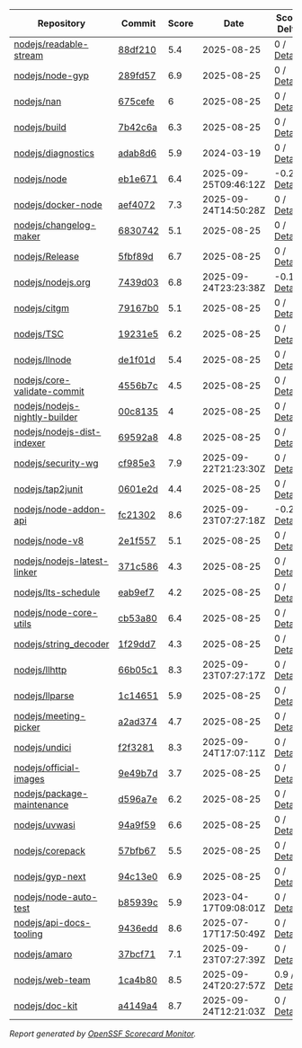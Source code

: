<!-- OPENSSF-SCORECARD-MONITOR:START -->

| Repository | Commit | Score | Date | Score Delta | Report | StepSecurity |
| -- | -- | -- | -- | -- | -- | -- |
| [nodejs/readable-stream](https://github.com/nodejs/readable-stream) | [88df210](https://github.com/nodejs/readable-stream/commit/88df21041dc26c210fab3e074ab6bb681a604b8e) | 5.4 | 2025-08-25 | 0 / [Details](https://ossf.github.io/scorecard-visualizer/#/projects/github.com/nodejs/readable-stream/compare/88df21041dc26c210fab3e074ab6bb681a604b8e/88df21041dc26c210fab3e074ab6bb681a604b8e) | [View](https://ossf.github.io/scorecard-visualizer/#/projects/github.com/nodejs/readable-stream/commit/88df21041dc26c210fab3e074ab6bb681a604b8e) | [Fix it](https://app.stepsecurity.io/securerepo?repo=nodejs/readable-stream) |
| [nodejs/node-gyp](https://github.com/nodejs/node-gyp) | [289fd57](https://github.com/nodejs/node-gyp/commit/289fd574b2c9da120455a158b54ade326519e071) | 6.9 | 2025-08-25 | 0 / [Details](https://ossf.github.io/scorecard-visualizer/#/projects/github.com/nodejs/node-gyp/compare/b0ee8a04ec2a32282cb9259f142ca622e67a3d36/289fd574b2c9da120455a158b54ade326519e071) | [View](https://ossf.github.io/scorecard-visualizer/#/projects/github.com/nodejs/node-gyp/commit/289fd574b2c9da120455a158b54ade326519e071) | [Fix it](https://app.stepsecurity.io/securerepo?repo=nodejs/node-gyp) |
| [nodejs/nan](https://github.com/nodejs/nan) | [675cefe](https://github.com/nodejs/nan/commit/675cefebca42410733da8a454c8d9391fcebfbc2) | 6 | 2025-08-25 | 0 / [Details](https://ossf.github.io/scorecard-visualizer/#/projects/github.com/nodejs/nan/compare/675cefebca42410733da8a454c8d9391fcebfbc2/675cefebca42410733da8a454c8d9391fcebfbc2) | [View](https://ossf.github.io/scorecard-visualizer/#/projects/github.com/nodejs/nan/commit/675cefebca42410733da8a454c8d9391fcebfbc2) | [Fix it](https://app.stepsecurity.io/securerepo?repo=nodejs/nan) |
| [nodejs/build](https://github.com/nodejs/build) | [7b42c6a](https://github.com/nodejs/build/commit/7b42c6a93ca9102be5f34ebaa64c0908e5cfdc0f) | 6.3 | 2025-08-25 | 0 / [Details](https://ossf.github.io/scorecard-visualizer/#/projects/github.com/nodejs/build/compare/62a7c769f6aee5537efaa40083851af9295f01a8/7b42c6a93ca9102be5f34ebaa64c0908e5cfdc0f) | [View](https://ossf.github.io/scorecard-visualizer/#/projects/github.com/nodejs/build/commit/7b42c6a93ca9102be5f34ebaa64c0908e5cfdc0f) | [Fix it](https://app.stepsecurity.io/securerepo?repo=nodejs/build) |
| [nodejs/diagnostics](https://github.com/nodejs/diagnostics) | [adab8d6](https://github.com/nodejs/diagnostics/commit/adab8d62aca9e47928570c29e7e5908a0f825039) | 5.9 | 2024-03-19 | 0 / [Details](https://ossf.github.io/scorecard-visualizer/#/projects/github.com/nodejs/diagnostics/compare/adab8d62aca9e47928570c29e7e5908a0f825039/adab8d62aca9e47928570c29e7e5908a0f825039) | [View](https://ossf.github.io/scorecard-visualizer/#/projects/github.com/nodejs/diagnostics/commit/adab8d62aca9e47928570c29e7e5908a0f825039) | [Fix it](https://app.stepsecurity.io/securerepo?repo=nodejs/diagnostics) |
| [nodejs/node](https://github.com/nodejs/node) | [eb1e671](https://github.com/nodejs/node/commit/eb1e671d31a37cd4085ab02ac1eca69fb7d920c4) | 6.4 | 2025-09-25T09:46:12Z | -0.2 / [Details](https://ossf.github.io/scorecard-visualizer/#/projects/github.com/nodejs/node/compare/c742220be9c456485f26fdc4adc458dd97de3326/eb1e671d31a37cd4085ab02ac1eca69fb7d920c4) | [View](https://ossf.github.io/scorecard-visualizer/#/projects/github.com/nodejs/node/commit/eb1e671d31a37cd4085ab02ac1eca69fb7d920c4) | [Fix it](https://app.stepsecurity.io/securerepo?repo=nodejs/node) |
| [nodejs/docker-node](https://github.com/nodejs/docker-node) | [aef4072](https://github.com/nodejs/docker-node/commit/aef40725002e08d3603b1b73fa23d06704941967) | 7.3 | 2025-09-24T14:50:28Z | 0 / [Details](https://ossf.github.io/scorecard-visualizer/#/projects/github.com/nodejs/docker-node/compare/b3d8cc15338c545a4328286b2df806b511e2b31b/aef40725002e08d3603b1b73fa23d06704941967) | [View](https://ossf.github.io/scorecard-visualizer/#/projects/github.com/nodejs/docker-node/commit/aef40725002e08d3603b1b73fa23d06704941967) | [Fix it](https://app.stepsecurity.io/securerepo?repo=nodejs/docker-node) |
| [nodejs/changelog-maker](https://github.com/nodejs/changelog-maker) | [6830742](https://github.com/nodejs/changelog-maker/commit/6830742332b547989432309bf6a23e4c6d3fd4a1) | 5.1 | 2025-08-25 | 0 / [Details](https://ossf.github.io/scorecard-visualizer/#/projects/github.com/nodejs/changelog-maker/compare/6830742332b547989432309bf6a23e4c6d3fd4a1/6830742332b547989432309bf6a23e4c6d3fd4a1) | [View](https://ossf.github.io/scorecard-visualizer/#/projects/github.com/nodejs/changelog-maker/commit/6830742332b547989432309bf6a23e4c6d3fd4a1) | [Fix it](https://app.stepsecurity.io/securerepo?repo=nodejs/changelog-maker) |
| [nodejs/Release](https://github.com/nodejs/Release) | [5fbf89d](https://github.com/nodejs/Release/commit/5fbf89de51208b5b54ae4440cf512823de2b672e) | 6.7 | 2025-08-25 | 0 / [Details](https://ossf.github.io/scorecard-visualizer/#/projects/github.com/nodejs/Release/compare/5fbf89de51208b5b54ae4440cf512823de2b672e/5fbf89de51208b5b54ae4440cf512823de2b672e) | [View](https://ossf.github.io/scorecard-visualizer/#/projects/github.com/nodejs/Release/commit/5fbf89de51208b5b54ae4440cf512823de2b672e) | [Fix it](https://app.stepsecurity.io/securerepo?repo=nodejs/Release) |
| [nodejs/nodejs.org](https://github.com/nodejs/nodejs.org) | [7439d03](https://github.com/nodejs/nodejs.org/commit/7439d03c675c609d8418b3c5e9ba2bc4ba28468d) | 6.8 | 2025-09-24T23:23:38Z | -0.1 / [Details](https://ossf.github.io/scorecard-visualizer/#/projects/github.com/nodejs/nodejs.org/compare/cafae6f8c3c19c6897583ee3842154e1f899fe61/7439d03c675c609d8418b3c5e9ba2bc4ba28468d) | [View](https://ossf.github.io/scorecard-visualizer/#/projects/github.com/nodejs/nodejs.org/commit/7439d03c675c609d8418b3c5e9ba2bc4ba28468d) | [Fix it](https://app.stepsecurity.io/securerepo?repo=nodejs/nodejs.org) |
| [nodejs/citgm](https://github.com/nodejs/citgm) | [79167b0](https://github.com/nodejs/citgm/commit/79167b09c28bb8a81ad824f8c48d8c85a7cac010) | 5.1 | 2025-08-25 | 0 / [Details](https://ossf.github.io/scorecard-visualizer/#/projects/github.com/nodejs/citgm/compare/79167b09c28bb8a81ad824f8c48d8c85a7cac010/79167b09c28bb8a81ad824f8c48d8c85a7cac010) | [View](https://ossf.github.io/scorecard-visualizer/#/projects/github.com/nodejs/citgm/commit/79167b09c28bb8a81ad824f8c48d8c85a7cac010) | [Fix it](https://app.stepsecurity.io/securerepo?repo=nodejs/citgm) |
| [nodejs/TSC](https://github.com/nodejs/TSC) | [19231e5](https://github.com/nodejs/TSC/commit/19231e55dbd777715aa1e7892bcfef649b73fd8e) | 6.2 | 2025-08-25 | 0 / [Details](https://ossf.github.io/scorecard-visualizer/#/projects/github.com/nodejs/TSC/compare/bce05f3237079856ef8fb5e97d819e9a2b08bbcf/19231e55dbd777715aa1e7892bcfef649b73fd8e) | [View](https://ossf.github.io/scorecard-visualizer/#/projects/github.com/nodejs/TSC/commit/19231e55dbd777715aa1e7892bcfef649b73fd8e) | [Fix it](https://app.stepsecurity.io/securerepo?repo=nodejs/TSC) |
| [nodejs/llnode](https://github.com/nodejs/llnode) | [de1f01d](https://github.com/nodejs/llnode/commit/de1f01d70a5c58111dd873d340f898023e4e8fe6) | 5.4 | 2025-08-25 | 0 / [Details](https://ossf.github.io/scorecard-visualizer/#/projects/github.com/nodejs/llnode/compare/de1f01d70a5c58111dd873d340f898023e4e8fe6/de1f01d70a5c58111dd873d340f898023e4e8fe6) | [View](https://ossf.github.io/scorecard-visualizer/#/projects/github.com/nodejs/llnode/commit/de1f01d70a5c58111dd873d340f898023e4e8fe6) | [Fix it](https://app.stepsecurity.io/securerepo?repo=nodejs/llnode) |
| [nodejs/core-validate-commit](https://github.com/nodejs/core-validate-commit) | [4556b7c](https://github.com/nodejs/core-validate-commit/commit/4556b7ced175f8802ef32a0cb1af273e9bab5c24) | 4.5 | 2025-08-25 | 0 / [Details](https://ossf.github.io/scorecard-visualizer/#/projects/github.com/nodejs/core-validate-commit/compare/4556b7ced175f8802ef32a0cb1af273e9bab5c24/4556b7ced175f8802ef32a0cb1af273e9bab5c24) | [View](https://ossf.github.io/scorecard-visualizer/#/projects/github.com/nodejs/core-validate-commit/commit/4556b7ced175f8802ef32a0cb1af273e9bab5c24) | [Fix it](https://app.stepsecurity.io/securerepo?repo=nodejs/core-validate-commit) |
| [nodejs/nodejs-nightly-builder](https://github.com/nodejs/nodejs-nightly-builder) | [00c8135](https://github.com/nodejs/nodejs-nightly-builder/commit/00c8135102b0e272ed1d8950845a5412cc9bc237) | 4 | 2025-08-25 | 0 / [Details](https://ossf.github.io/scorecard-visualizer/#/projects/github.com/nodejs/nodejs-nightly-builder/compare/00c8135102b0e272ed1d8950845a5412cc9bc237/00c8135102b0e272ed1d8950845a5412cc9bc237) | [View](https://ossf.github.io/scorecard-visualizer/#/projects/github.com/nodejs/nodejs-nightly-builder/commit/00c8135102b0e272ed1d8950845a5412cc9bc237) | [Fix it](https://app.stepsecurity.io/securerepo?repo=nodejs/nodejs-nightly-builder) |
| [nodejs/nodejs-dist-indexer](https://github.com/nodejs/nodejs-dist-indexer) | [69592a8](https://github.com/nodejs/nodejs-dist-indexer/commit/69592a87bb42772ac7844b855670da9855fcecb8) | 4.8 | 2025-08-25 | 0 / [Details](https://ossf.github.io/scorecard-visualizer/#/projects/github.com/nodejs/nodejs-dist-indexer/compare/69592a87bb42772ac7844b855670da9855fcecb8/69592a87bb42772ac7844b855670da9855fcecb8) | [View](https://ossf.github.io/scorecard-visualizer/#/projects/github.com/nodejs/nodejs-dist-indexer/commit/69592a87bb42772ac7844b855670da9855fcecb8) | [Fix it](https://app.stepsecurity.io/securerepo?repo=nodejs/nodejs-dist-indexer) |
| [nodejs/security-wg](https://github.com/nodejs/security-wg) | [cf985e3](https://github.com/nodejs/security-wg/commit/cf985e3cba9881f0a797e31676c9e6a1aea9c969) | 7.9 | 2025-09-22T21:23:30Z | 0 / [Details](https://ossf.github.io/scorecard-visualizer/#/projects/github.com/nodejs/security-wg/compare/4a7b98d0cb5c26e7253647a949632d792ea4346a/cf985e3cba9881f0a797e31676c9e6a1aea9c969) | [View](https://ossf.github.io/scorecard-visualizer/#/projects/github.com/nodejs/security-wg/commit/cf985e3cba9881f0a797e31676c9e6a1aea9c969) | [Fix it](https://app.stepsecurity.io/securerepo?repo=nodejs/security-wg) |
| [nodejs/tap2junit](https://github.com/nodejs/tap2junit) | [0601e2d](https://github.com/nodejs/tap2junit/commit/0601e2df056c9a6625eba78c627eab405d09caa8) | 4.4 | 2025-08-25 | 0 / [Details](https://ossf.github.io/scorecard-visualizer/#/projects/github.com/nodejs/tap2junit/compare/0601e2df056c9a6625eba78c627eab405d09caa8/0601e2df056c9a6625eba78c627eab405d09caa8) | [View](https://ossf.github.io/scorecard-visualizer/#/projects/github.com/nodejs/tap2junit/commit/0601e2df056c9a6625eba78c627eab405d09caa8) | [Fix it](https://app.stepsecurity.io/securerepo?repo=nodejs/tap2junit) |
| [nodejs/node-addon-api](https://github.com/nodejs/node-addon-api) | [fc21302](https://github.com/nodejs/node-addon-api/commit/fc213028f7b5955b5a515fff0d6949c5b896d686) | 8.6 | 2025-09-23T07:27:18Z | -0.2 / [Details](https://ossf.github.io/scorecard-visualizer/#/projects/github.com/nodejs/node-addon-api/compare/5fa31a718d87fd805f5d352df1d8d519c3713bb8/fc213028f7b5955b5a515fff0d6949c5b896d686) | [View](https://ossf.github.io/scorecard-visualizer/#/projects/github.com/nodejs/node-addon-api/commit/fc213028f7b5955b5a515fff0d6949c5b896d686) | [Fix it](https://app.stepsecurity.io/securerepo?repo=nodejs/node-addon-api) |
| [nodejs/node-v8](https://github.com/nodejs/node-v8) | [2e1f557](https://github.com/nodejs/node-v8/commit/2e1f557df07e5f89aaad4e0b2f60f1e6c4516251) | 5.1 | 2025-08-25 | 0 / [Details](https://ossf.github.io/scorecard-visualizer/#/projects/github.com/nodejs/node-v8/compare/2e1f557df07e5f89aaad4e0b2f60f1e6c4516251/2e1f557df07e5f89aaad4e0b2f60f1e6c4516251) | [View](https://ossf.github.io/scorecard-visualizer/#/projects/github.com/nodejs/node-v8/commit/2e1f557df07e5f89aaad4e0b2f60f1e6c4516251) | [Fix it](https://app.stepsecurity.io/securerepo?repo=nodejs/node-v8) |
| [nodejs/nodejs-latest-linker](https://github.com/nodejs/nodejs-latest-linker) | [371c586](https://github.com/nodejs/nodejs-latest-linker/commit/371c586c7b245689a97ef6f6757404a80c318f75) | 4.3 | 2025-08-25 | 0 / [Details](https://ossf.github.io/scorecard-visualizer/#/projects/github.com/nodejs/nodejs-latest-linker/compare/371c586c7b245689a97ef6f6757404a80c318f75/371c586c7b245689a97ef6f6757404a80c318f75) | [View](https://ossf.github.io/scorecard-visualizer/#/projects/github.com/nodejs/nodejs-latest-linker/commit/371c586c7b245689a97ef6f6757404a80c318f75) | [Fix it](https://app.stepsecurity.io/securerepo?repo=nodejs/nodejs-latest-linker) |
| [nodejs/lts-schedule](https://github.com/nodejs/lts-schedule) | [eab9ef7](https://github.com/nodejs/lts-schedule/commit/eab9ef75103b4f2741f995d2eb69bb3e0f8ad135) | 4.2 | 2025-08-25 | 0 / [Details](https://ossf.github.io/scorecard-visualizer/#/projects/github.com/nodejs/lts-schedule/compare/eab9ef75103b4f2741f995d2eb69bb3e0f8ad135/eab9ef75103b4f2741f995d2eb69bb3e0f8ad135) | [View](https://ossf.github.io/scorecard-visualizer/#/projects/github.com/nodejs/lts-schedule/commit/eab9ef75103b4f2741f995d2eb69bb3e0f8ad135) | [Fix it](https://app.stepsecurity.io/securerepo?repo=nodejs/lts-schedule) |
| [nodejs/node-core-utils](https://github.com/nodejs/node-core-utils) | [cb53a80](https://github.com/nodejs/node-core-utils/commit/cb53a80306c3335e3bef8ebef73b70df0456c91d) | 6.4 | 2025-08-25 | 0 / [Details](https://ossf.github.io/scorecard-visualizer/#/projects/github.com/nodejs/node-core-utils/compare/ba44c7423e9dd18ef2af774973b656803da96a72/cb53a80306c3335e3bef8ebef73b70df0456c91d) | [View](https://ossf.github.io/scorecard-visualizer/#/projects/github.com/nodejs/node-core-utils/commit/cb53a80306c3335e3bef8ebef73b70df0456c91d) | [Fix it](https://app.stepsecurity.io/securerepo?repo=nodejs/node-core-utils) |
| [nodejs/string_decoder](https://github.com/nodejs/string_decoder) | [1f29dd7](https://github.com/nodejs/string_decoder/commit/1f29dd715a6c829da89e869af7dafc231c20ed9f) | 4.3 | 2025-08-25 | 0 / [Details](https://ossf.github.io/scorecard-visualizer/#/projects/github.com/nodejs/string_decoder/compare/1f29dd715a6c829da89e869af7dafc231c20ed9f/1f29dd715a6c829da89e869af7dafc231c20ed9f) | [View](https://ossf.github.io/scorecard-visualizer/#/projects/github.com/nodejs/string_decoder/commit/1f29dd715a6c829da89e869af7dafc231c20ed9f) | [Fix it](https://app.stepsecurity.io/securerepo?repo=nodejs/string_decoder) |
| [nodejs/llhttp](https://github.com/nodejs/llhttp) | [66b05c1](https://github.com/nodejs/llhttp/commit/66b05c169e8f0824a6c3415cc459446a69000e88) | 8.3 | 2025-09-23T07:27:17Z | 0 / [Details](https://ossf.github.io/scorecard-visualizer/#/projects/github.com/nodejs/llhttp/compare/c331a2f0912c86ff57d5c2eacd7bc5beeb8f2ebc/66b05c169e8f0824a6c3415cc459446a69000e88) | [View](https://ossf.github.io/scorecard-visualizer/#/projects/github.com/nodejs/llhttp/commit/66b05c169e8f0824a6c3415cc459446a69000e88) | [Fix it](https://app.stepsecurity.io/securerepo?repo=nodejs/llhttp) |
| [nodejs/llparse](https://github.com/nodejs/llparse) | [1c14651](https://github.com/nodejs/llparse/commit/1c1465134945630c5b91c847f37b661cb3a617b7) | 5.9 | 2025-08-25 | 0 / [Details](https://ossf.github.io/scorecard-visualizer/#/projects/github.com/nodejs/llparse/compare/1c1465134945630c5b91c847f37b661cb3a617b7/1c1465134945630c5b91c847f37b661cb3a617b7) | [View](https://ossf.github.io/scorecard-visualizer/#/projects/github.com/nodejs/llparse/commit/1c1465134945630c5b91c847f37b661cb3a617b7) | [Fix it](https://app.stepsecurity.io/securerepo?repo=nodejs/llparse) |
| [nodejs/meeting-picker](https://github.com/nodejs/meeting-picker) | [a2ad374](https://github.com/nodejs/meeting-picker/commit/a2ad374b844dffc54986b48c5e9bd53544046e21) | 4.7 | 2025-08-25 | 0 / [Details](https://ossf.github.io/scorecard-visualizer/#/projects/github.com/nodejs/meeting-picker/compare/a2ad374b844dffc54986b48c5e9bd53544046e21/a2ad374b844dffc54986b48c5e9bd53544046e21) | [View](https://ossf.github.io/scorecard-visualizer/#/projects/github.com/nodejs/meeting-picker/commit/a2ad374b844dffc54986b48c5e9bd53544046e21) | [Fix it](https://app.stepsecurity.io/securerepo?repo=nodejs/meeting-picker) |
| [nodejs/undici](https://github.com/nodejs/undici) | [f2f3281](https://github.com/nodejs/undici/commit/f2f3281539d330044bf392a76d36e7616d4befb7) | 8.3 | 2025-09-24T17:07:11Z | 0 / [Details](https://ossf.github.io/scorecard-visualizer/#/projects/github.com/nodejs/undici/compare/4bcde3e916cb8cd81e5009e32eaf782889ec957b/f2f3281539d330044bf392a76d36e7616d4befb7) | [View](https://ossf.github.io/scorecard-visualizer/#/projects/github.com/nodejs/undici/commit/f2f3281539d330044bf392a76d36e7616d4befb7) | [Fix it](https://app.stepsecurity.io/securerepo?repo=nodejs/undici) |
| [nodejs/official-images](https://github.com/nodejs/official-images) | [9e49b7d](https://github.com/nodejs/official-images/commit/9e49b7d2201238df6457a446a2573cd2fc7fa189) | 3.7 | 2025-08-25 | 0 / [Details](https://ossf.github.io/scorecard-visualizer/#/projects/github.com/nodejs/official-images/compare/9e49b7d2201238df6457a446a2573cd2fc7fa189/9e49b7d2201238df6457a446a2573cd2fc7fa189) | [View](https://ossf.github.io/scorecard-visualizer/#/projects/github.com/nodejs/official-images/commit/9e49b7d2201238df6457a446a2573cd2fc7fa189) | [Fix it](https://app.stepsecurity.io/securerepo?repo=nodejs/official-images) |
| [nodejs/package-maintenance](https://github.com/nodejs/package-maintenance) | [d596a7e](https://github.com/nodejs/package-maintenance/commit/d596a7ee8b6ce4d39a135cc5b1e8ddab011d1825) | 6.2 | 2025-08-25 | 0 / [Details](https://ossf.github.io/scorecard-visualizer/#/projects/github.com/nodejs/package-maintenance/compare/d596a7ee8b6ce4d39a135cc5b1e8ddab011d1825/d596a7ee8b6ce4d39a135cc5b1e8ddab011d1825) | [View](https://ossf.github.io/scorecard-visualizer/#/projects/github.com/nodejs/package-maintenance/commit/d596a7ee8b6ce4d39a135cc5b1e8ddab011d1825) | [Fix it](https://app.stepsecurity.io/securerepo?repo=nodejs/package-maintenance) |
| [nodejs/uvwasi](https://github.com/nodejs/uvwasi) | [94a9f59](https://github.com/nodejs/uvwasi/commit/94a9f59482ef1747c65564cb40a9c162e03f1e00) | 6.6 | 2025-08-25 | 0 / [Details](https://ossf.github.io/scorecard-visualizer/#/projects/github.com/nodejs/uvwasi/compare/94a9f59482ef1747c65564cb40a9c162e03f1e00/94a9f59482ef1747c65564cb40a9c162e03f1e00) | [View](https://ossf.github.io/scorecard-visualizer/#/projects/github.com/nodejs/uvwasi/commit/94a9f59482ef1747c65564cb40a9c162e03f1e00) | [Fix it](https://app.stepsecurity.io/securerepo?repo=nodejs/uvwasi) |
| [nodejs/corepack](https://github.com/nodejs/corepack) | [57bfb67](https://github.com/nodejs/corepack/commit/57bfb67b062ea1b8746b302bcdbf9f8e8438c526) | 5.5 | 2025-08-25 | 0 / [Details](https://ossf.github.io/scorecard-visualizer/#/projects/github.com/nodejs/corepack/compare/57bfb67b062ea1b8746b302bcdbf9f8e8438c526/57bfb67b062ea1b8746b302bcdbf9f8e8438c526) | [View](https://ossf.github.io/scorecard-visualizer/#/projects/github.com/nodejs/corepack/commit/57bfb67b062ea1b8746b302bcdbf9f8e8438c526) | [Fix it](https://app.stepsecurity.io/securerepo?repo=nodejs/corepack) |
| [nodejs/gyp-next](https://github.com/nodejs/gyp-next) | [94c13e0](https://github.com/nodejs/gyp-next/commit/94c13e077944f84dcd62e4861ea565c141af2067) | 6.9 | 2025-08-25 | 0 / [Details](https://ossf.github.io/scorecard-visualizer/#/projects/github.com/nodejs/gyp-next/compare/94c13e077944f84dcd62e4861ea565c141af2067/94c13e077944f84dcd62e4861ea565c141af2067) | [View](https://ossf.github.io/scorecard-visualizer/#/projects/github.com/nodejs/gyp-next/commit/94c13e077944f84dcd62e4861ea565c141af2067) | [Fix it](https://app.stepsecurity.io/securerepo?repo=nodejs/gyp-next) |
| [nodejs/node-auto-test](https://github.com/nodejs/node-auto-test) | [b85939c](https://github.com/nodejs/node-auto-test/commit/b85939c0dc88670c1d3fbed36b5aba01e2c3f4c7) | 5.9 | 2023-04-17T09:08:01Z | 0 / [Details](https://ossf.github.io/scorecard-visualizer/#/projects/github.com/nodejs/node-auto-test/compare/b85939c0dc88670c1d3fbed36b5aba01e2c3f4c7/b85939c0dc88670c1d3fbed36b5aba01e2c3f4c7) | [View](https://ossf.github.io/scorecard-visualizer/#/projects/github.com/nodejs/node-auto-test/commit/b85939c0dc88670c1d3fbed36b5aba01e2c3f4c7) | [Fix it](https://app.stepsecurity.io/securerepo?repo=nodejs/node-auto-test) |
| [nodejs/api-docs-tooling](https://github.com/nodejs/api-docs-tooling) | [9436edd](https://github.com/nodejs/api-docs-tooling/commit/9436edd798f6b7a96765e7154c16131f2153dd53) | 8.6 | 2025-07-17T17:50:49Z | 0 / [Details](https://ossf.github.io/scorecard-visualizer/#/projects/github.com/nodejs/api-docs-tooling/compare/0d6d689bf8458e6ad542352c915dfa4a4b413e32/9436edd798f6b7a96765e7154c16131f2153dd53) | [View](https://ossf.github.io/scorecard-visualizer/#/projects/github.com/nodejs/api-docs-tooling/commit/9436edd798f6b7a96765e7154c16131f2153dd53) | [Fix it](https://app.stepsecurity.io/securerepo?repo=nodejs/api-docs-tooling) |
| [nodejs/amaro](https://github.com/nodejs/amaro) | [37bcf71](https://github.com/nodejs/amaro/commit/37bcf7109dc437f9cb055c8e64d96aa7d591bf29) | 7.1 | 2025-09-23T07:27:39Z | 0 / [Details](https://ossf.github.io/scorecard-visualizer/#/projects/github.com/nodejs/amaro/compare/594f836d15900864e4313f48687321ecd41f9130/37bcf7109dc437f9cb055c8e64d96aa7d591bf29) | [View](https://ossf.github.io/scorecard-visualizer/#/projects/github.com/nodejs/amaro/commit/37bcf7109dc437f9cb055c8e64d96aa7d591bf29) | [Fix it](https://app.stepsecurity.io/securerepo?repo=nodejs/amaro) |
| [nodejs/web-team](https://github.com/nodejs/web-team) | [1ca4b80](https://github.com/nodejs/web-team/commit/1ca4b8093b7fc399b63368857543004862fc93e1) | 8.5 | 2025-09-24T20:27:57Z | 0.9 / [Details](https://ossf.github.io/scorecard-visualizer/#/projects/github.com/nodejs/web-team/compare/478d9bfd069b871e22df8609ba0bb94fcd2b4ce8/1ca4b8093b7fc399b63368857543004862fc93e1) | [View](https://ossf.github.io/scorecard-visualizer/#/projects/github.com/nodejs/web-team/commit/1ca4b8093b7fc399b63368857543004862fc93e1) | [Fix it](https://app.stepsecurity.io/securerepo?repo=nodejs/web-team) |
| [nodejs/doc-kit](https://github.com/nodejs/doc-kit) | [a4149a4](https://github.com/nodejs/doc-kit/commit/a4149a4e19e749693f60bdbc6b21bac5d92404fc) | 8.7 | 2025-09-24T12:21:03Z | 0 / [Details](https://ossf.github.io/scorecard-visualizer/#/projects/github.com/nodejs/doc-kit/compare/4c6ffae6e9c4c5ed6193324ecce4fab524ce8dbe/a4149a4e19e749693f60bdbc6b21bac5d92404fc) | [View](https://ossf.github.io/scorecard-visualizer/#/projects/github.com/nodejs/doc-kit/commit/a4149a4e19e749693f60bdbc6b21bac5d92404fc) | [Fix it](https://app.stepsecurity.io/securerepo?repo=nodejs/doc-kit) |

_Report generated by [OpenSSF Scorecard Monitor](https://github.com/ossf/scorecard-monitor)._

<!-- OPENSSF-SCORECARD-MONITOR:END -->